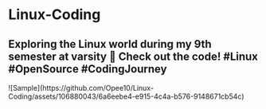 # Linux-Coding

<h2>Exploring the Linux world during my 9th semester at varsity 🐧 Check out the code! #Linux #OpenSource #CodingJourney</h2>
![Sample](https://github.com/Opee10/Linux-Coding/assets/106880043/6a6eebe4-e915-4c4a-b576-9148671cb54c)
